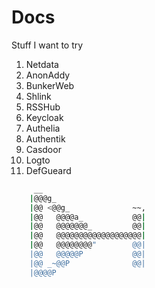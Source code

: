 # Docs

Stuff I want to try

1. Netdata
2. AnonAddy
3. BunkerWeb
4. Shlink
5. RSSHub
6. Keycloak
7. Authelia
8. Authentik
9. Casdoor
10. Logto
11. DefGueard


```bash
     __
    |@@@g_
    |@@ <@@g_              ~~,
    |@@   @@@@a_           @@|
    |@@   @@@@@@@_         @@|
    |@@   @@@@@@@@@@@@@@@@@@@|
    |@@   @@@@@@@@"        @@|
    |@@   @@@@@P           @@|
    |@@ _~@@P              @@|
    |@@@@P
```